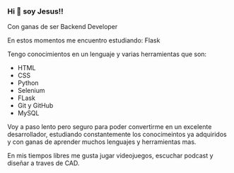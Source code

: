 ### Hi 👋 soy Jesus!!

Con ganas de ser Backend Developer

En estos momentos me encuentro estudiando: Flask

Tengo conocimientos en un lenguaje y varias herramientas que son:
- HTML
- CSS
- Python
- Selenium
- FLask
- Git y GitHub
- MySQL

Voy a paso lento pero seguro para poder convertirme en un excelente desarrollador, estudiando constantemente los conocimeintos ya adquiridos y con ganas de aprender muchos lenguajes y herramientas mas.

En mis tiempos libres me gusta jugar videojuegos, escuchar podcast y diseñar a traves de CAD.
<!--
**jesus20m/jesus20m** is a ✨ _special_ ✨ repository because its `README.md` (this file) appears on your GitHub profile.

Here are some ideas to get you started:

- 🔭 I’m currently working on ...
- 🌱 I’m currently learning ...
- 👯 I’m looking to collaborate on ...
- 🤔 I’m looking for help with ...
- 💬 Ask me about ...
- 📫 How to reach me: ...
- 😄 Pronouns: ...
- ⚡ Fun fact: ...
-->
